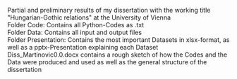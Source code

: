 Partial and preliminary results of my dissertation with the working title "Hungarian-Gothic relations" at the University of Vienna  
Folder Code: Contains all Python-Codes as .txt  
Folder Data: Contains all input and output files  
Folder Presentation: Contains the most important Datasets in xlsx-format, as well as a pptx-Presentation explaining each Dataset  
Diss_Martinovic0.0.docx contains a rough sketch of how the Codes and the Data were produced and used as well as the general structure of the dissertation  
